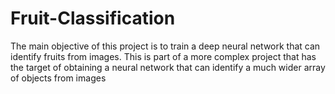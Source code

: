 # Fruit-Classification
The main objective of this project is to train a deep neural network that can identify fruits from images. This is part of a more complex project that has the target of obtaining a neural network that can identify a much wider array of objects from images
